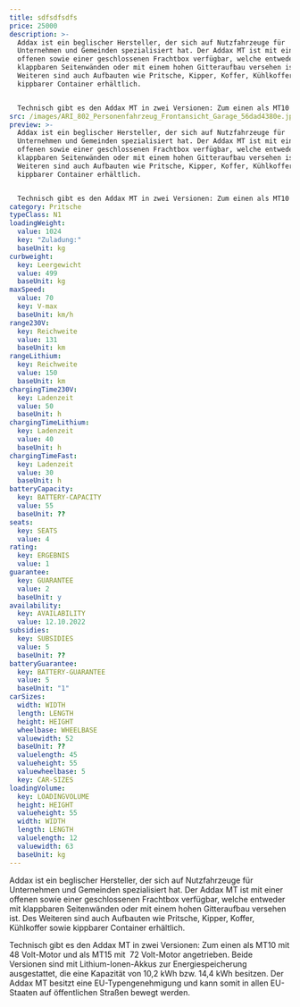 ```yaml
---
title: sdfsdfsdfs
price: 25000
description: >-
  Addax ist ein beglischer Hersteller, der sich auf Nutzfahrzeuge für
  Unternehmen und Gemeinden spezialisiert hat. Der Addax MT ist mit einer
  offenen sowie einer geschlossenen Frachtbox verfügbar, welche entweder mit
  klappbaren Seitenwänden oder mit einem hohen Gitteraufbau versehen ist. Des
  Weiteren sind auch Aufbauten wie Pritsche, Kipper, Koffer, Kühlkoffer sowie
  kippbarer Container erhältlich.


  Technisch gibt es den Addax MT in zwei Versionen: Zum einen als MT10 mit 48 Volt-Motor und als MT15 mit  72 Volt-Motor angetrieben. Beide Versionen sind mit Lithium-Ionen-Akkus zur Energiespeicherung ausgestattet, die eine Kapazität von 10,2 kWh bzw. 14,4 kWh besitzen. Der Addax MT besitzt eine EU-Typengenehmigung und kann somit in allen EU-Staaten auf öffentlichen Straßen bewegt werden.
src: /images/ARI_802_Personenfahrzeug_Frontansicht_Garage_56dad4380e.jpg
preview: >-
  Addax ist ein beglischer Hersteller, der sich auf Nutzfahrzeuge für
  Unternehmen und Gemeinden spezialisiert hat. Der Addax MT ist mit einer
  offenen sowie einer geschlossenen Frachtbox verfügbar, welche entweder mit
  klappbaren Seitenwänden oder mit einem hohen Gitteraufbau versehen ist. Des
  Weiteren sind auch Aufbauten wie Pritsche, Kipper, Koffer, Kühlkoffer sowie
  kippbarer Container erhältlich.


  Technisch gibt es den Addax MT in zwei Versionen: Zum einen als MT10 mit 48 Volt-Motor und als MT15 mit  72 Volt-Motor angetrieben. Beide Versionen sind mit Lithium-Ionen-Akkus zur Energiespeicherung ausgestattet, die eine Kapazität von 10,2 kWh bzw. 14,4 kWh besitzen. Der Addax MT besitzt eine EU-Typengenehmigung und kann somit in allen EU-Staaten auf öffentlichen Straßen bewegt werden.
category: Pritsche
typeClass: N1
loadingWeight:
  value: 1024
  key: "Zuladung:"
  baseUnit: kg
curbweight:
  key: Leergewicht
  value: 499
  baseUnit: kg
maxSpeed:
  value: 70
  key: V-max
  baseUnit: km/h
range230V:
  key: Reichweite
  value: 131
  baseUnit: km
rangeLithium:
  key: Reichweite
  value: 150
  baseUnit: km
chargingTime230V:
  key: Ladenzeit
  value: 50
  baseUnit: h
chargingTimeLithium:
  key: Ladenzeit
  value: 40
  baseUnit: h
chargingTimeFast:
  key: Ladenzeit
  value: 30
  baseUnit: h
batteryCapacity:
  key: BATTERY-CAPACITY
  value: 55
  baseUnit: ??
seats:
  key: SEATS
  value: 4
rating:
  key: ERGEBNIS
  value: 1
guarantee:
  key: GUARANTEE
  value: 2
  baseUnit: y
availability:
  key: AVAILABILITY
  value: 12.10.2022
subsidies:
  key: SUBSIDIES
  value: 5
  baseUnit: ??
batteryGuarantee:
  key: BATTERY-GUARANTEE
  value: 5
  baseUnit: "1"
carSizes:
  width: WIDTH
  length: LENGTH
  height: HEIGHT
  wheelbase: WHEELBASE
  valuewidth: 52
  baseUnit: ??
  valuelength: 45
  valueheight: 55
  valuewheelbase: 5
  key: CAR-SIZES
loadingVolume:
  key: LOADINGVOLUME
  height: HEIGHT
  valueheight: 55
  width: WIDTH
  length: LENGTH
  valuelength: 12
  valuewidth: 63
  baseUnit: kg
---
```

Addax ist ein beglischer Hersteller, der sich auf Nutzfahrzeuge für Unternehmen und Gemeinden spezialisiert hat. Der Addax MT ist mit einer offenen sowie einer geschlossenen Frachtbox verfügbar, welche entweder mit klappbaren Seitenwänden oder mit einem hohen Gitteraufbau versehen ist. Des Weiteren sind auch Aufbauten wie Pritsche, Kipper, Koffer, Kühlkoffer sowie kippbarer Container erhältlich.

Technisch gibt es den Addax MT in zwei Versionen: Zum einen als MT10 mit 48 Volt-Motor und als MT15 mit  72 Volt-Motor angetrieben. Beide Versionen sind mit Lithium-Ionen-Akkus zur Energiespeicherung ausgestattet, die eine Kapazität von 10,2 kWh bzw. 14,4 kWh besitzen. Der Addax MT besitzt eine EU-Typengenehmigung und kann somit in allen EU-Staaten auf öffentlichen Straßen bewegt werden.